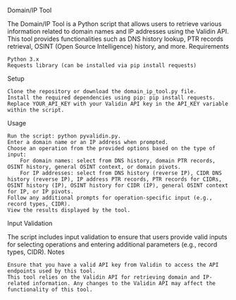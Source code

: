 Domain/IP Tool

The Domain/IP Tool is a Python script that allows users to retrieve various information related to domain names and IP addresses using the Validin API. This tool provides functionalities such as DNS history lookup, PTR records retrieval, OSINT (Open Source Intelligence) history, and more.
Requirements

    Python 3.x
    Requests library (can be installed via pip install requests)

Setup

    Clone the repository or download the domain_ip_tool.py file.
    Install the required dependencies using pip: pip install requests.
    Replace YOUR_API_KEY with your Validin API key in the API_KEY variable within the script.

Usage

    Run the script: python pyvalidin.py.
    Enter a domain name or an IP address when prompted.
    Choose an operation from the provided options based on the type of input:
        For domain names: select from DNS history, domain PTR records, OSINT history, general OSINT context, or domain pivots.
        For IP addresses: select from DNS history (reverse IP), CIDR DNS history (reverse IP), IP address PTR records, PTR records for CIDRs, OSINT history (IP), OSINT history for CIDR (IP), general OSINT context for IP, or IP pivots.
    Follow any additional prompts for operation-specific input (e.g., record types, CIDR).
    View the results displayed by the tool.

Input Validation

The script includes input validation to ensure that users provide valid inputs for selecting operations and entering additional parameters (e.g., record types, CIDR).
Notes

    Ensure that you have a valid API key from Validin to access the API endpoints used by this tool.
    This tool relies on the Validin API for retrieving domain and IP-related information. Any changes to the Validin API may affect the functionality of this tool.

